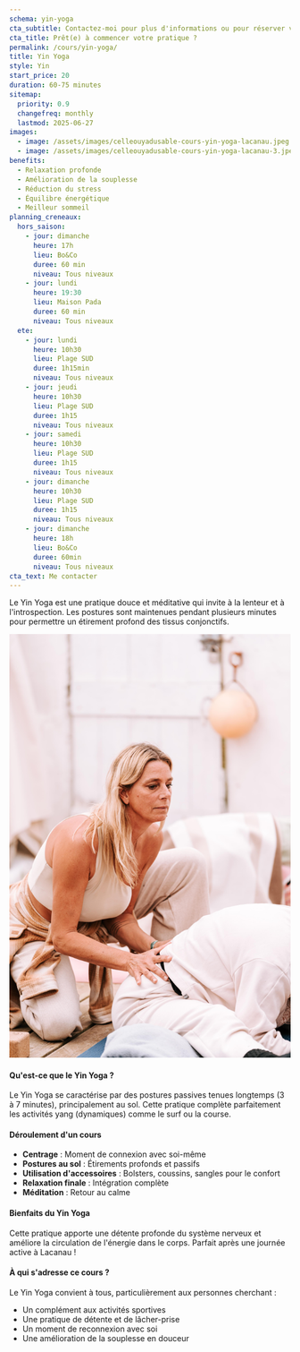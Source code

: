 ```yaml
---
schema: yin-yoga
cta_subtitle: Contactez-moi pour plus d'informations ou pour réserver votre première séance.
cta_title: Prêt(e) à commencer votre pratique ?
permalink: /cours/yin-yoga/
title: Yin Yoga
style: Yin
start_price: 20
duration: 60-75 minutes
sitemap:
  priority: 0.9
  changefreq: monthly
  lastmod: 2025-06-27
images:
  - image: /assets/images/celleouyadusable-cours-yin-yoga-lacanau.jpeg
  - image: /assets/images/celleouyadusable-cours-yin-yoga-lacanau-3.jpeg
benefits:
  - Relaxation profonde
  - Amélioration de la souplesse
  - Réduction du stress
  - Équilibre énergétique
  - Meilleur sommeil
planning_creneaux:
  hors_saison:
    - jour: dimanche
      heure: 17h
      lieu: Bo&Co
      duree: 60 min
      niveau: Tous niveaux
    - jour: lundi
      heure: 19:30
      lieu: Maison Pada
      duree: 60 min
      niveau: Tous niveaux
  ete:
    - jour: lundi
      heure: 10h30
      lieu: Plage SUD
      duree: 1h15min
      niveau: Tous niveaux
    - jour: jeudi
      heure: 10h30
      lieu: Plage SUD
      duree: 1h15
      niveau: Tous niveaux
    - jour: samedi
      heure: 10h30
      lieu: Plage SUD
      duree: 1h15
      niveau: Tous niveaux
    - jour: dimanche
      heure: 10h30
      lieu: Plage SUD
      duree: 1h15
      niveau: Tous niveaux
    - jour: dimanche
      heure: 18h
      lieu: Bo&Co
      duree: 60min
      niveau: Tous niveaux
cta_text: Me contacter
---
```


Le Yin Yoga est une pratique douce et méditative qui invite à la lenteur et à l'introspection. Les postures sont maintenues pendant plusieurs minutes pour permettre un étirement profond des tissus conjonctifs.

!["cours de yin yoga à lacanau - celle_ou_yadusable"](/assets/images/celleouyadusable-cours-yin-yoga-lacanau-2.jpeg)

#### Qu'est-ce que le Yin Yoga ?

Le Yin Yoga se caractérise par des postures passives tenues longtemps (3 à 7 minutes), principalement au sol. Cette pratique complète parfaitement les activités yang (dynamiques) comme le surf ou la course.

#### Déroulement d'un cours

- **Centrage** : Moment de connexion avec soi-même
- **Postures au sol** : Étirements profonds et passifs
- **Utilisation d'accessoires** : Bolsters, coussins, sangles pour le confort
- **Relaxation finale** : Intégration complète
- **Méditation** : Retour au calme

#### Bienfaits du Yin Yoga

Cette pratique apporte une détente profonde du système nerveux et améliore la circulation de l'énergie dans le corps. Parfait après une journée active à Lacanau !

#### À qui s'adresse ce cours ?

Le Yin Yoga convient à tous, particulièrement aux personnes cherchant :
- Un complément aux activités sportives
- Une pratique de détente et de lâcher-prise
- Un moment de reconnexion avec soi
- Une amélioration de la souplesse en douceur

